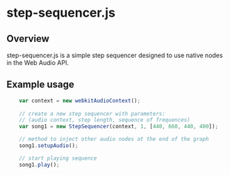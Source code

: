 # step-sequencer.js
## Overview

step-sequencer.js is a simple step sequencer designed to use native nodes in the Web Audio API.


## Example usage

```javascript
    var context = new webkitAudioContext();
    
    // create a new step sequencer with parameters:
    // (audio context, step length, sequence of frequences)
    var song1 = new StepSequencer(context, 1, [440, 660, 440, 400]);

    // method to inject other audio nodes at the end of the graph
    song1.setupAudio();

    // start playing sequence
    song1.play();

```